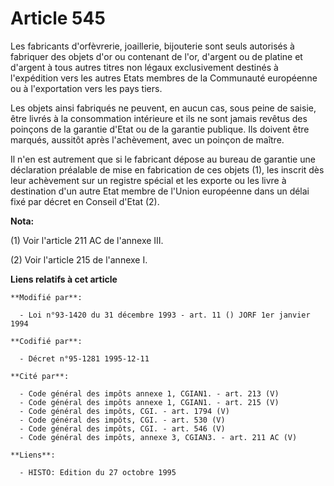 # Article 545

Les fabricants d'orfèvrerie, joaillerie, bijouterie sont seuls autorisés à fabriquer des objets d'or ou contenant de l'or,
d'argent ou de platine et d'argent à tous autres titres non légaux exclusivement destinés à l'expédition vers les autres
Etats membres de la Communauté européenne ou à l'exportation vers les pays tiers.

Les objets ainsi fabriqués ne peuvent, en aucun cas, sous peine de saisie, être livrés à la consommation intérieure et ils ne
sont jamais revêtus des poinçons de la garantie d'Etat ou de la garantie publique. Ils doivent être marqués, aussitôt après
l'achèvement, avec un poinçon de maître.

Il n'en est autrement que si le fabricant dépose au bureau de garantie une déclaration préalable de mise en fabrication de
ces objets (1), les inscrit dès leur achèvement sur un registre spécial et les exporte ou les livre à destination d'un autre
Etat membre de l'Union européenne dans un délai fixé par décret en Conseil d'Etat (2).

**Nota:**

(1) Voir l'article 211 AC de l'annexe III.

(2) Voir l'article 215 de l'annexe I.

**Liens relatifs à cet article**

	**Modifié par**:

	  - Loi n°93-1420 du 31 décembre 1993 - art. 11 () JORF 1er janvier 1994

	**Codifié par**:

	  - Décret n°95-1281 1995-12-11

	**Cité par**:

	  - Code général des impôts annexe 1, CGIAN1. - art. 213 (V)
	  - Code général des impôts annexe 1, CGIAN1. - art. 215 (V)
	  - Code général des impôts, CGI. - art. 1794 (V)
	  - Code général des impôts, CGI. - art. 530 (V)
	  - Code général des impôts, CGI. - art. 546 (V)
	  - Code général des impôts, annexe 3, CGIAN3. - art. 211 AC (V)

	**Liens**:

	  - HISTO: Edition du 27 octobre 1995
